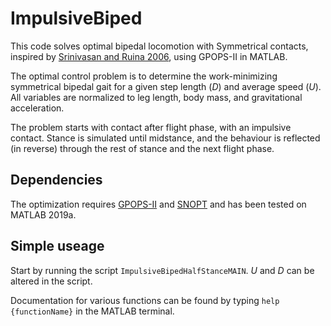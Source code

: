 # ImpulsiveBiped

This code solves optimal bipedal locomotion with Symmetrical contacts, inspired by [Srinivasan
and Ruina 2006](https://www.nature.com/articles/nature04113), using GPOPS-II in MATLAB.

The optimal control problem is to determine the work-minimizing
symmetrical bipedal gait for a given step length ($D$) and average speed
($U$). All variables are normalized to leg length, body mass, and
gravitational acceleration.

The problem starts with contact after flight phase, with an impulsive
contact. Stance is simulated until midstance, and the behaviour is
reflected (in reverse) through the rest of stance and the next flight
phase.

## Dependencies

The optimization requires [GPOPS-II](https://www.gpops2.com/) and [SNOPT](https://ccom.ucsd.edu/~optimizers/solvers/snopt/) and has been tested on MATLAB 2019a.

## Simple useage

Start by running the script `ImpulsiveBipedHalfStanceMAIN`. $U$ and $D$ can be altered in the script.

Documentation for various functions can be found by typing `help {functionName}` in the MATLAB terminal.
